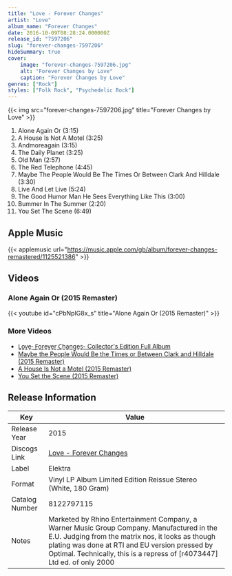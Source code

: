 ```yaml
---
title: "Love - Forever Changes"
artist: "Love"
album_name: "Forever Changes"
date: 2016-10-09T08:28:24.000000Z
release_id: "7597206"
slug: "forever-changes-7597206"
hideSummary: true
cover:
    image: "forever-changes-7597206.jpg"
    alt: "Forever Changes by Love"
    caption: "Forever Changes by Love"
genres: ["Rock"]
styles: ["Folk Rock", "Psychedelic Rock"]
---
```


{{< img src="forever-changes-7597206.jpg" title="Forever Changes by Love" >}}

<!-- section break -->

1. Alone Again Or (3:15)
2. A House Is Not A Motel (3:25)
3. Andmoreagain (3:15)
4. The Daily Planet (3:25)
5. Old Man (2:57)
6. The Red Telephone (4:45)
7. Maybe The People Would Be The Times Or Between Clark And Hilldale (3:30)
8. Live And Let Live (5:24)
9. The Good Humor Man He Sees Everything Like This (3:00)
10. Bummer In The Summer (2:20)
11. You Set The Scene (6:49)

<!-- section break -->




## Apple Music
{{< applemusic url="https://music.apple.com/gb/album/forever-changes-remastered/1125521386" >}}





## Videos
### Alone Again Or (2015 Remaster)
{{< youtube id="cPbNpIG8x_s" title="Alone Again Or (2015 Remaster)" >}}<br>

### More Videos

- [L̰o̰v̰ḛ-̰ ̰F̰o̰r̰ḛv̰ḛr̰ ̰C̰h̰a̰n̰g̰ḛs̰- Collector's Edition Full Album](https://www.youtube.com/watch?v=yA5ZwJ8DQ2o)
- [Maybe the People Would Be the Times or Between Clark and Hilldale (2015 Remaster)](https://www.youtube.com/watch?v=hwnyoH5DpNE)
- [A House Is Not a Motel (2015 Remaster)](https://www.youtube.com/watch?v=H3xzHYz6L5w)
- [You Set the Scene (2015 Remaster)](https://www.youtube.com/watch?v=-N9kGKFIAQk)


## Release Information
|  Key           | Value                                                |
| ---------------| ---------------------------------------------------- |
| Release Year   | 2015                                   |
| Discogs Link   | [Love - Forever Changes](https://www.discogs.com/release/7597206-Love-Forever-Changes) |
| Label          | Elektra |
| Format         | Vinyl LP Album Limited Edition Reissue Stereo (White, 180 Gram) |
| Catalog Number | 8122797115 |
| Notes | Marketed by Rhino Entertainment Company, a Warner Music Group Company. Manufactured in the E.U.  Judging from the matrix nos, it looks as though plating was done at RTI and EU version pressed by Optimal.  Technically, this is a repress of [r4073447]  Ltd ed. of only 2000 |